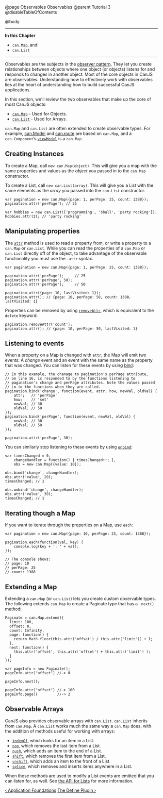 @page Observables Observables
@parent Tutorial 3
@disableTableOfContents

@body

<div class="getting-started">

- - - -
**In this Chapter**
 - `can.Map`, and 
 - `can.List`
- - -

Observables are the subjects in the
[observer pattern](http://en.wikipedia.org/wiki/Observer_pattern). 
They let you create relationships between objects
where one object (or objects) listens for and responds to changes in another object. 
Most of the core objects in CanJS are observables. Understanding how to effectively
work with observables lies at the heart of understanding how to build successful 
CanJS applications.

In this section, we'll review the two observables that make up the core of most CanJS objects:

 - [`can.Map`](../docs/can.Map.html) - Used for Objects.
 - [`can.List`](../docs/can.List.html) - Used for Arrays.

`can.Map` and `can.List` are often extended to create observable types. For example,
[can.Model](../docs/can.Model.html) and [can.route](../docs/can.route.html) are
based on `can.Map`, and a `can.Component`’s [`viewModel`](../docs/can.Component.prototype.viewModel.html)
is a `can.Map`.

## Creating Instances

To create a Map, call `new can.Map(object)`. This will give you a map
with the same properties and values as the _object_ you passed in to the `can.Map` constructor. 

To create a List, call `new can.List(array)`. This will give you a List with the same elements as the
_array_ you passed into the `can.List` constructor.

```
var pagination = new can.Map({page: 1, perPage: 25, count: 1388});
pagination.attr('perPage'); // 25

var hobbies = new can.List(['programming', 'bball', 'party rocking']);
hobbies.attr(2); // 'party rocking'
```

## Manipulating properties

The [`attr`](../docs/can.Map.prototype.attr.html) method is
used to read a property from, or write a property to a `can.Map` or `can.List`.
While you can read the properties of a `can.Map` or `can.List` directly off 
of the object, to take advantage of the observable functionality you must
use the `.attr` syntax.

```
var pagination = new can.Map({page: 1, perPage: 25, count: 1388});

pagination.attr('perPage');     // 25
pagination.attr('perPage', 50);
pagination.attr('perPage');     // 50

pagination.attr({page: 10, lastVisited: 1});
pagination.attr(); // {page: 10, perPage: 50, count: 1388, lastVisited: 1}
```

Properties can be removed by using [`removeAttr`](../docs/can.Map.prototype.removeAttr.html),
which is equivalent to the `delete` keyword:

```
pagination.removeAttr('count');
pagination.attr(); // {page: 10, perPage: 50, lastVisited: 1}
```

## Listening to events

When a property on a Map is changed with `attr`, the Map will emit two
events: A _change_ event and an event with the same name as the property that
was changed. You can listen for these events by using
[bind](../docs/can.Map.prototype.bind.html):

```
// In this example, the chanage to pagination's perPage attribute, 
// on line 16, is responded to by the functions listening to 
// pagination's change and perPage attributes. Note the values passed 
// in to the functions when they are called.
pagination.bind('change', function(event, attr, how, newVal, oldVal) {
	attr;   // 'perPage'
	how;    // 'set'
	newVal; // 30
	oldVal; // 50
});
pagination.bind('perPage', function(event, newVal, oldVal) {
	newVal; // 30
	oldVal; // 50
});

pagination.attr('perPage', 30);
```

You can similarly stop listening to these events by using
[`unbind`](../docs/can.Map.prototype.unbind.html):

```
var timesChanged = 0,
	changeHandler = function() { timesChanged++; },
	obs = new can.Map({value: 10});

obs.bind('change', changeHandler);
obs.attr('value', 20);
timesChanged; // 1

obs.unbind('change', changeHandler);
obs.attr('value', 30);
timesChanged; // 1
```

## Iterating though a Map

If you want to iterate through the properties on a Map, use `each`:

```
var pagination = new can.Map({page: 10, perPage: 25, count: 1388});

pagination.each(function(val, key) {
	console.log(key + ': ' + val);
});

// The console shows:
// page: 10
// perPage: 25
// count: 1388
```

## Extending a Map

Extending a `can.Map` (or `can.List`) lets you create custom observable
types. The following extends `can.Map` to create a Paginate type that
has a `.next()` method:

```
Paginate = can.Map.extend({
  limit: 100,
  offset: 0,
  count: Infinity,
  page: function() {
	return Math.floor(this.attr('offset') / this.attr('limit')) + 1;
  },
  next: function() {
	this.attr('offset', this.attr('offset') + this.attr('limit') );
  }
});

var pageInfo = new Paginate();
pageInfo.attr("offset") //-> 0

pageInfo.next();

pageInfo.attr("offset") //-> 100
pageInfo.page()         //-> 2
```

## Observable Arrays

CanJS also provides observable arrays with `can.List`.
`can.List` inherits from `can.Map`. A `can.List` works much the same way a
`can.Map` does, with the addition of methods useful for working with
arrays:

- [`indexOf`](../docs/can.List.prototype.indexOf.html), which looks for an item in a
List.
- [`pop`](../docs/can.List.prototype.pop.html), which removes the last item from a
List.
- [`push`](../docs/can.List.prototype.push.html), which adds an item to the end of a
List.
- [`shift`](../docs/can.List.prototype.shift.html), which removes the first item from
a List.
- [`unshift`](../docs/can.List.prototype.unshift.html), which adds an item to the front
of a List.
- [`splice`](../docs/can.List.prototype.splice.html), which removes and inserts items
anywhere in a List.

When these methods are used to modify a List events are
emitted that you can listen for, as well. See [the API for Lists](../docs/can.List.html) for more
information.



<span class="pull-left">[&lsaquo; Application Foundations](ApplicationFoundations.html)</span>
<span class="pull-right">[The Define Plugin &rsaquo;](TheDefinePlugin.html)</span>

</div>
